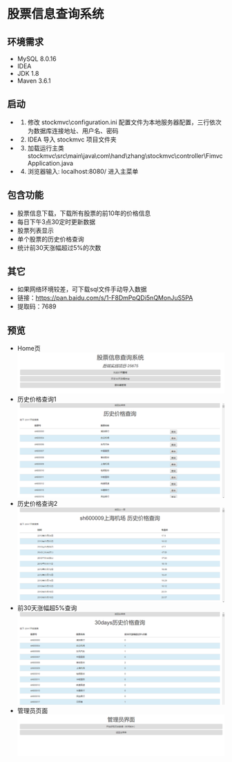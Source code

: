 # 股票信息查询系统

## **环境需求**
+ MySQL 8.0.16
+ IDEA
+ JDK 1.8
+ Maven 3.6.1
## **启动**
+ 1. 修改 stockmvc\configuration.ini 配置文件为本地服务器配置，三行依次为数据库连接地址、用户名、密码
+ 2. IDEA 导入 stockmvc 项目文件夹
+ 3. 加载运行主类 stockmvc\src\main\java\com\hand\zhang\stockmvc\controller\FimvcApplication.java
+ 4. 浏览器输入: localhost:8080/ 进入主菜单
## **包含功能**
+ 股票信息下载，下载所有股票的前10年的价格信息
+ 每日下午3点30定时更新数据
+ 股票列表显示
+ 单个股票的历史价格查询
+ 统计前30天涨幅超过5%的次数
## **其它**
+ 如果网络环境较差，可下载sql文件手动导入数据
+ 链接：https://pan.baidu.com/s/1-F8DmPpQDi5nQMonJuS5PA 
+ 提取码：7689
## **预览**
+ Home页
![blockchain](https://raw.githubusercontent.com/AndersIves/stockmvc/master/preview/1.png "Home页")
+ 历史价格查询1
![blockchain](https://raw.githubusercontent.com/AndersIves/stockmvc/master/preview/2.png "历史价格查询1")
+ 历史价格查询2
![blockchain](https://raw.githubusercontent.com/AndersIves/stockmvc/master/preview/3.png "历史价格查询2")
+ 前30天涨幅超5%查询
![blockchain](https://raw.githubusercontent.com/AndersIves/stockmvc/master/preview/4.png "前30天涨幅超5%查询")
+ 管理员页面
![blockchain](https://raw.githubusercontent.com/AndersIves/stockmvc/master/preview/5.png "管理员页面")
